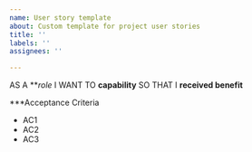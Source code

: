 ```yaml
---
name: User story template
about: Custom template for project user stories
title: ''
labels: ''
assignees: ''

---
```


AS A ***role* I WANT TO **capability** SO THAT I **received benefit**


***Acceptance Criteria

- AC1
- AC2
- AC3
